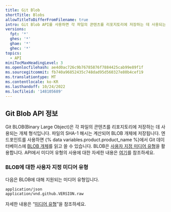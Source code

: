 ```yaml
---
title: Git Blob
shortTitle: Blobs
allowTitleToDifferFromFilename: true
intro: Git Blob API를 사용하면 각 파일의 콘텐츠를 리포지토리에 저장하는 데 사용되는 개체 형식인 Git Blob(Binary Large Object)을 만들고 가져올 수 있습니다.
versions:
  fpt: '*'
  ghes: '*'
  ghae: '*'
  ghec: '*'
topics:
  - API
miniTocMaxHeadingLevel: 3
ms.openlocfilehash: ae4d0ac726c9b76785876f7884425cab99e89f1f
ms.sourcegitcommit: fb740a96852435c748dad95d560327e80b4cef19
ms.translationtype: MT
ms.contentlocale: ko-KR
ms.lasthandoff: 10/24/2022
ms.locfileid: '148105689'
---
```

## Git Blob API 정보

Git BLOB(Binary Large Object)은 각 파일의 콘텐츠를 리포지토리에 저장하는 데 사용되는 개체 형식입니다. 파일의 SHA-1 해시는 계산되어 BLOB 개체에 저장됩니다. 엔드포인트를 사용하면 {% data variables.product.product_name %}에서 Git 데이터베이스에 [BLOB 개체](https://git-scm.com/book/en/v2/Git-Internals-Git-Objects)를 읽고 쓸 수 있습니다. BLOB은 [사용자 지정 미디어 유형](#custom-media-types-for-blobs)을 활용합니다. API에서 미디어 유형의 사용에 대한 자세한 내용은 [여기](/rest/overview/media-types)를 참조하세요.

### BLOB에 대한 사용자 지정 미디어 유형

다음은 BLOB에 대해 지원되는 미디어 유형입니다.

    application/json
    application/vnd.github.VERSION.raw

자세한 내용은 “[미디어 유형](/rest/overview/media-types)”을 참조하세요.
